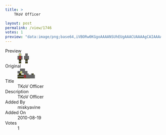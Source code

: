 ```yaml
---
title: >
    TKoV Officer

layout: post
permalink: /view/1746
votes: 1
preview: "data:image/png;base64,iVBORw0KGgoAAAANSUhEUgAAACUAAAAgCAIAAAAaMSbnAAAABnRSTlMA/wD/AP5AXyvrAAAA5klEQVRIie2WYQrDIAyFk7Eb2TPFHWnmTPVKcz9kotGWFEzZyh6lhJT49WlCiym94CPvHzBSCM9hXkhTfu+euW6VqIEpdetT6L0IbHkpBBHY8kw15iF6xPmbCX2/ZKU0fyfHvLnd2AuJ6FCBmMWtmduS9EfMJWYiYuaDL7Qv2S959bmMPV6t2usZPDAwOuAVRj4/Qx4x50skrXjQmst32/4sbnIwfT+b+RNWTu1Po0Fs/MXYGPIOIDIAOKeiivKiuhzr/5dlGdtd19cwL6Qp/47vrZ2a81Oe05Y05Vffz6vz/vP327w3SNNd2uRuxbsAAAAASUVORK5CYII="
---
```

<dl class="side-by-side">
<dt>Preview</dt>
<dd>
    <img class="preview" src="data:image/png;base64,iVBORw0KGgoAAAANSUhEUgAAACUAAAAgCAIAAAAaMSbnAAAABnRSTlMA/wD/AP5AXyvrAAAA5klEQVRIie2WYQrDIAyFk7Eb2TPFHWnmTPVKcz9kotGWFEzZyh6lhJT49WlCiym94CPvHzBSCM9hXkhTfu+euW6VqIEpdetT6L0IbHkpBBHY8kw15iF6xPmbCX2/ZKU0fyfHvLnd2AuJ6FCBmMWtmduS9EfMJWYiYuaDL7Qv2S959bmMPV6t2usZPDAwOuAVRj4/Qx4x50skrXjQmst32/4sbnIwfT+b+RNWTu1Po0Fs/MXYGPIOIDIAOKeiivKiuhzr/5dlGdtd19cwL6Qp/47vrZ2a81Oe05Y05Vffz6vz/vP327w3SNNd2uRuxbsAAAAASUVORK5CYII=">
</dd>
<dt>Original</dt>
<dd>
    <img class="preview" src="data:image/png;base64,iVBORw0KGgoAAAANSUhEUgAAAEAAAAAgCAYAAACinX6EAAAAtUlEQVR42u2WAQqAIAxFdyfvtDt1p+5kEhhDUhOxqfuDDxFC+6+5jagSzOx7RKsHAAAAAAAAAADAxgB6DS4P6EuS3h+vMgWAmB7j8RkVAADGAITjt1AB1gBsPQbTcI58SdqLU3q+NT8AAAAAaDPcKu2m2txkRwA4w64gFd+ZASANTw9g1IelcVkJZgFM2wNGJ2DuCuSan1YlqADQ/OPqU6BUAabGYO5KmAOgfR1+BzDbal3zfwGQepiAEWXJiAAAAABJRU5ErkJggg==">
</dd>
<dt>Title</dt>
<dd>TKoV Officer</dd>
<dt>Description</dt>
<dd>TKoV Officer</dd>
<dt>Added By</dt>
<dd>miskyavine</dd>
<dt>Added On</dt>
<dd>2010-08-19</dd>
<dt>Votes</dt>
<dd>1</dd>
</dl>
